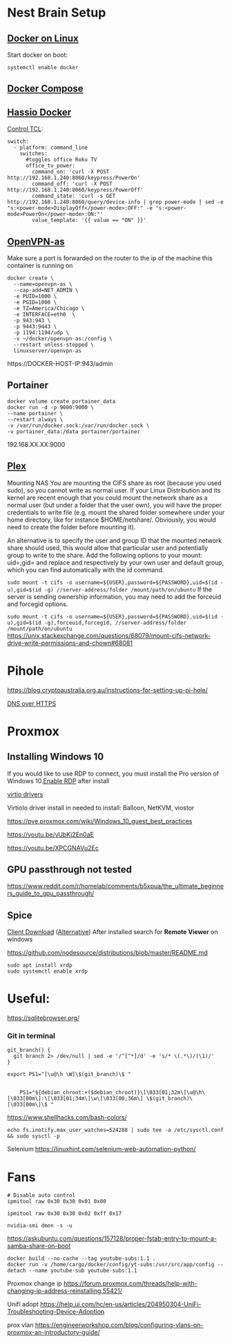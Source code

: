 # Nest Brain Setup
## [Docker on Linux](https://docs.docker.com/install/linux/docker-ce/ubuntu/)
Start docker on boot:
```
systemctl enable docker
```

## [Docker Compose](https://docs.docker.com/compose/install/)
## [Hassio Docker](https://www.home-assistant.io/docs/installation/docker/)
[Control TCL](https://www.reddit.com/r/homeassistant/comments/8tl2pg/turn_roku_tv_onoff/):
```
switch:
  - platform: command_line
    switches:
      #toggles office Roku TV
      office_tv_power:
        command_on: 'curl -X POST http://192.168.1.240:8060/keypress/PowerOn'
        command_off: 'curl -X POST http://192.168.1.240:8060/keypress/PowerOff'
        command_state: 'curl -s GET http://192.168.1.240:8060/query/device-info | grep power-mode | sed -e "s:<power-mode>DisplayOff</power-mode>:OFF:" -e "s:<power-mode>PowerOn</power-mode>:ON:"'
        value_template: '{{ value == "ON" }}'
```
## [OpenVPN-as](https://hub.docker.com/r/linuxserver/openvpn-as/)
Make sure a port is forwarded on the router to the ip of the machine this container is running on
```
docker create \
  --name=openvpn-as \
  --cap-add=NET_ADMIN \
  -e PUID=1000 \
  -e PGID=1000 \
  -e TZ=America/Chicago \
  -e INTERFACE=eth0  \
  -p 943:943 \
  -p 9443:9443 \
  -p 1194:1194/udp \
  -v ~/docker/openvpn-as:/config \
  --restart unless-stopped \
  linuxserver/openvpn-as
```

https://DOCKER-HOST-IP:943/admin

## Portainer
```
docker volume create portainer_data
docker run -d -p 9000:9000 \
--name portainer \
--restart always \
-v /var/run/docker.sock:/var/run/docker.sock \
-v portainer_data:/data portainer/portainer
```
192.168.XX.XX:9000
## [Plex](https://linuxize.com/post/how-to-install-plex-media-server-on-ubuntu-18-04/)
Mounting NAS
You are mounting the CIFS share as root (because you used sudo), so you cannot write as normal user. If your Linux Distribution and its kernel are recent enough that you could mount the network share as a normal user (but under a folder that the user own), you will have the proper credentials to write file (e.g. mount the shared folder somewhere under your home directory, like for instance $HOME/netshare/. Obviously, you would need to create the folder before mounting it).

An alternative is to specify the user and group ID that the mounted network share should used, this would allow that particular user and potentially group to write to the share. Add the following options to your mount: uid=<user>,gid=<group> and replace <user> and <group> respectively by your own user and default group, which you can find automatically with the id command.

`sudo mount -t cifs -o username=${USER},password=${PASSWORD},uid=$(id -u),gid=$(id -g) //server-address/folder /mount/path/on/ubuntu`
If the server is sending ownership information, you may need to add the forceuid and forcegid options.

`sudo mount -t cifs -o username=${USER},password=${PASSWORD},uid=$(id -u),gid=$(id -g),forceuid,forcegid, //server-address/folder /mount/path/on/ubuntu`
https://unix.stackexchange.com/questions/68079/mount-cifs-network-drive-write-permissions-and-chown#68081
# Pihole
https://blog.cryptoaustralia.org.au/instructions-for-setting-up-pi-hole/

[DNS over HTTPS](https://scotthelme.co.uk/securing-dns-across-all-of-my-devices-with-pihole-dns-over-https-1-1-1-1/)

# Proxmox

## Installing Windows 10
If you would like to use RDP to connect, you must install the Pro version of Windows 10.[Enable RDP](https://pureinfotech.com/enable-remote-desktop-windows-10/) after install

[virtio drivers](https://fedorapeople.org/groups/virt/virtio-win/direct-downloads/archive-virtio/)

VirtioIo driver install in needed to install: Balloon, NetKVM, viostor

https://pve.proxmox.com/wiki/Windows_10_guest_best_practices

https://youtu.be/vUbKj2En0aE

https://youtu.be/XPCGNAVu2Ec

## GPU passthrough not tested
https://www.reddit.com/r/homelab/comments/b5xpua/the_ultimate_beginners_guide_to_gpu_passthrough/

## Spice

[Client Download](https://virt-manager.org/download/) ([Alternative](https://releases.pagure.org/virt-viewer/)) After installed search for **Remote Viewer** on windows

https://github.com/nodesource/distributions/blob/master/README.md



```
sudo apt install xrdp
sudo systemctl enable xrdp
```


# Useful: 
https://sqlitebrowser.org/


### Git in terminal
```
git_branch() {
  git branch 2> /dev/null | sed -e '/^[^*]/d' -e 's/* \(.*\)/(\1)/'
}

export PS1="[\u@\h \W]\$(git_branch)\$ "


    PS1="${debian_chroot:+($debian_chroot)}\[\033[01;32m\]\u@\h\[\033[00m\]:\[\033[01;34m\]\w\[\033[00;36m\] \$(git_branch)\[\033[00m\]\$ "

```
https://www.shellhacks.com/bash-colors/


```
echo fs.inotify.max_user_watches=524288 | sudo tee -a /etc/sysctl.conf && sudo sysctl -p
```

Selenium
https://linuxhint.com/selenium-web-automation-python/


# Fans
```
# Disable auto control
ipmitool raw 0x30 0x30 0x01 0x00

ipmitool raw 0x30 0x30 0x02 0xff 0x17
```


`nvidia-smi dmon -s -u`


https://askubuntu.com/questions/157128/proper-fstab-entry-to-mount-a-samba-share-on-boot


```
docker build --no-cache --tag youtube-subs:1.1 .
docker run -v /home/cargo/docker/config/yt-subs:/usr/src/app/config --detach --name youtube-sub youtube-subs:1.1
```

Proxmox change ip https://forum.proxmox.com/threads/help-with-changing-ip-address-reinstalling.55421/

Unifi adopt https://help.ui.com/hc/en-us/articles/204950304-UniFi-Troubleshooting-Device-Adoption

prox vlan https://engineerworkshop.com/blog/configuring-vlans-on-proxmox-an-introductory-guide/
